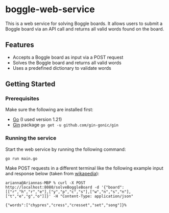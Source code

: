 # boggle-web-service

This is a web service for solving Boggle boards. It allows users to submit a Boggle board via an API call and returns all valid words found on the board.

## Features

- Accepts a Boggle board as input via a POST request
- Solves the Boggle board and returns all valid words
- Uses a predefined dictionary to validate words

## Getting Started 

### Prerequisites
Make sure the following are installed first:

- [Go](https://golang.org/doc/install) (I used version 1.21)
- [Gin](https://github.com/gin-gonic/gin) package `go get -u github.com/gin-gonic/gin`

### Running the service
Start the web service by running the following command:
```
go run main.go
```
Make POST requests in a different terminal like the following example input and response below (taken from [wikapedia](https://en.wikipedia.org/wiki/Boggle)):
```
arianna@Ariannas-MBP % curl -X POST http://localhost:8080/solveBoggleBoard -d '{"board":[["r","h","r","e"],["y","p","c","s"],["w","n","s","n"],["t","e","g","o"]]}' -H "Content-Type: application/json"

{"words":["chypres","cress","cresset","set","song"]}% 
```
